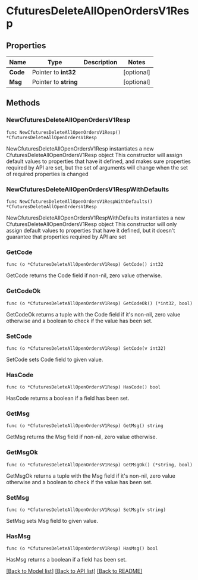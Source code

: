 # CfuturesDeleteAllOpenOrdersV1Resp

## Properties

Name | Type | Description | Notes
------------ | ------------- | ------------- | -------------
**Code** | Pointer to **int32** |  | [optional] 
**Msg** | Pointer to **string** |  | [optional] 

## Methods

### NewCfuturesDeleteAllOpenOrdersV1Resp

`func NewCfuturesDeleteAllOpenOrdersV1Resp() *CfuturesDeleteAllOpenOrdersV1Resp`

NewCfuturesDeleteAllOpenOrdersV1Resp instantiates a new CfuturesDeleteAllOpenOrdersV1Resp object
This constructor will assign default values to properties that have it defined,
and makes sure properties required by API are set, but the set of arguments
will change when the set of required properties is changed

### NewCfuturesDeleteAllOpenOrdersV1RespWithDefaults

`func NewCfuturesDeleteAllOpenOrdersV1RespWithDefaults() *CfuturesDeleteAllOpenOrdersV1Resp`

NewCfuturesDeleteAllOpenOrdersV1RespWithDefaults instantiates a new CfuturesDeleteAllOpenOrdersV1Resp object
This constructor will only assign default values to properties that have it defined,
but it doesn't guarantee that properties required by API are set

### GetCode

`func (o *CfuturesDeleteAllOpenOrdersV1Resp) GetCode() int32`

GetCode returns the Code field if non-nil, zero value otherwise.

### GetCodeOk

`func (o *CfuturesDeleteAllOpenOrdersV1Resp) GetCodeOk() (*int32, bool)`

GetCodeOk returns a tuple with the Code field if it's non-nil, zero value otherwise
and a boolean to check if the value has been set.

### SetCode

`func (o *CfuturesDeleteAllOpenOrdersV1Resp) SetCode(v int32)`

SetCode sets Code field to given value.

### HasCode

`func (o *CfuturesDeleteAllOpenOrdersV1Resp) HasCode() bool`

HasCode returns a boolean if a field has been set.

### GetMsg

`func (o *CfuturesDeleteAllOpenOrdersV1Resp) GetMsg() string`

GetMsg returns the Msg field if non-nil, zero value otherwise.

### GetMsgOk

`func (o *CfuturesDeleteAllOpenOrdersV1Resp) GetMsgOk() (*string, bool)`

GetMsgOk returns a tuple with the Msg field if it's non-nil, zero value otherwise
and a boolean to check if the value has been set.

### SetMsg

`func (o *CfuturesDeleteAllOpenOrdersV1Resp) SetMsg(v string)`

SetMsg sets Msg field to given value.

### HasMsg

`func (o *CfuturesDeleteAllOpenOrdersV1Resp) HasMsg() bool`

HasMsg returns a boolean if a field has been set.


[[Back to Model list]](../README.md#documentation-for-models) [[Back to API list]](../README.md#documentation-for-api-endpoints) [[Back to README]](../README.md)


